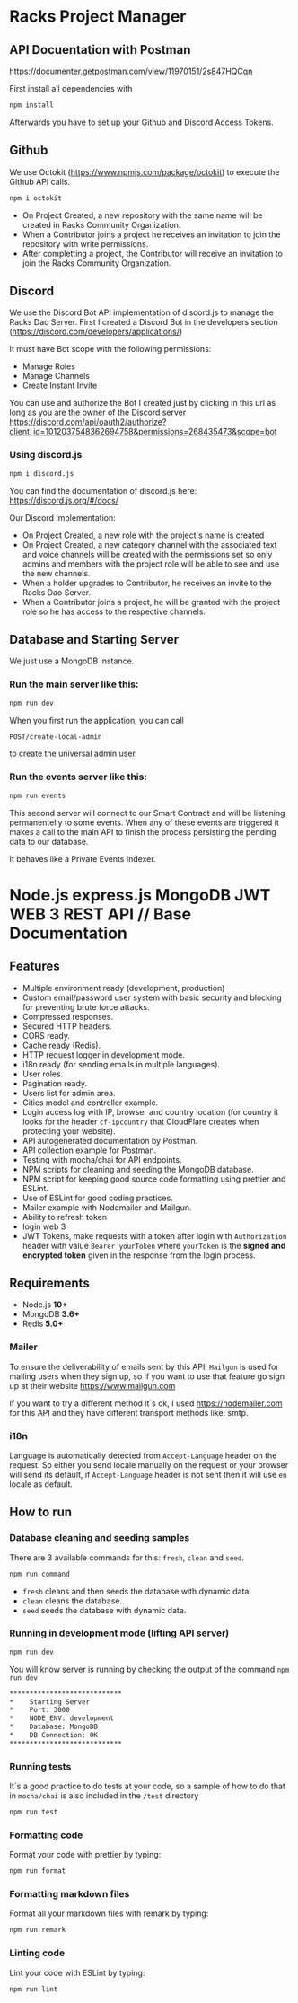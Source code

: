 # Racks Project Manager

## API Docuentation with Postman

https://documenter.getpostman.com/view/11970151/2s847HQCqn

First install all dependencies with 
```bash
npm install
```
Afterwards you have to set up your Github and Discord Access Tokens.

## Github

We use Octokit (https://www.npmjs.com/package/octokit) to execute the Github API calls.

```bash
npm i octokit
```

- On Project Created, a new repository with the same name will be created in Racks Community Organization.
- When a Contributor joins a project he receives an invitation to join the repository with write permissions.
- After completting a project, the Contributor will receive an invitation to join the Racks Community Organization.

## Discord

We use the Discord Bot API implementation of discord.js to manage the Racks Dao Server.
First I created a Discord Bot in the developers section (https://discord.com/developers/applications/)

It must have Bot scope with the following permissions:

- Manage Roles
- Manage Channels
- Create Instant Invite

You can use and authorize the Bot I created just by clicking in this url as long as you are the owner of the Discord server
https://discord.com/api/oauth2/authorize?client_id=1012037548362694758&permissions=268435473&scope=bot

### Using discord.js

```bash
npm i discord.js
```

You can find the documentation of discord.js here: https://discord.js.org/#/docs/

Our Discord Implementation:

- On Project Created, a new role with the project's name is created
- On Project Created, a new category channel with the associated text and voice channels will be created with the permissions set so only admins and members with the project role will be able to see and use the new channels.
- When a holder upgrades to Contributor, he receives an invite to the Racks Dao Server.
- When a Contributor joins a project, he will be granted with the project role so he has access to the respective channels.

## Database and Starting Server

We just use a MongoDB instance.

### Run the main server like this:

```bash
npm run dev
```

When you first run the application, you can call 
```bash
POST/create-local-admin
```
to create the universal admin user.

### Run the events server like this:

```bash
npm run events
```

This second server will connect to our Smart Contract and will be listening permanentelly to some events. When any of these events are triggered it makes a call to the main API to finish the process persisting the pending data to our database.

It behaves like a Private Events Indexer.

# Node.js express.js MongoDB JWT WEB 3 REST API // Base Documentation

## Features

- Multiple environment ready (development, production)
- Custom email/password user system with basic security and blocking for preventing brute force attacks.
- Compressed responses.
- Secured HTTP headers.
- CORS ready.
- Cache ready (Redis).
- HTTP request logger in development mode.
- i18n ready (for sending emails in multiple languages).
- User roles.
- Pagination ready.
- Users list for admin area.
- Cities model and controller example.
- Login access log with IP, browser and country location (for country it looks for the header `cf-ipcountry` that CloudFlare creates when protecting your website).
- API autogenerated documentation by Postman.
- API collection example for Postman.
- Testing with mocha/chai for API endpoints.
- NPM scripts for cleaning and seeding the MongoDB database.
- NPM script for keeping good source code formatting using prettier and ESLint.
- Use of ESLint for good coding practices.
- Mailer example with Nodemailer and Mailgun.
- Ability to refresh token
- login web 3
- JWT Tokens, make requests with a token after login with `Authorization` header with value `Bearer yourToken` where `yourToken` is the **signed and encrypted token** given in the response from the login process.

## Requirements

- Node.js **10+**
- MongoDB **3.6+**
- Redis **5.0+**

### Mailer

To ensure the deliverability of emails sent by this API, `Mailgun` is used for mailing users when they sign up, so if you want to use that feature go sign up at their website <https://www.mailgun.com>

If you want to try a different method it´s ok, I used <https://nodemailer.com> for this API and they have different transport methods like: smtp.

### i18n

Language is automatically detected from `Accept-Language` header on the request. So either you send locale manually on the request or your browser will send its default, if `Accept-Language` header is not sent then it will use `en` locale as default.

## How to run

### Database cleaning and seeding samples

There are 3 available commands for this: `fresh`, `clean` and `seed`.

```bash
npm run command
```

- `fresh` cleans and then seeds the database with dynamic data.
- `clean` cleans the database.
- `seed` seeds the database with dynamic data.

### Running in development mode (lifting API server)

```bash
npm run dev
```

You will know server is running by checking the output of the command `npm run dev`

```bash
****************************
*    Starting Server
*    Port: 3000
*    NODE_ENV: development
*    Database: MongoDB
*    DB Connection: OK
****************************
```

### Running tests

It´s a good practice to do tests at your code, so a sample of how to do that in `mocha/chai` is also included in the `/test` directory

```bash
npm run test
```

### Formatting code

Format your code with prettier by typing:

```bash
npm run format
```

### Formatting markdown files

Format all your markdown files with remark by typing:

```bash
npm run remark
```

### Linting code

Lint your code with ESLint by typing:

```bash
npm run lint
```
